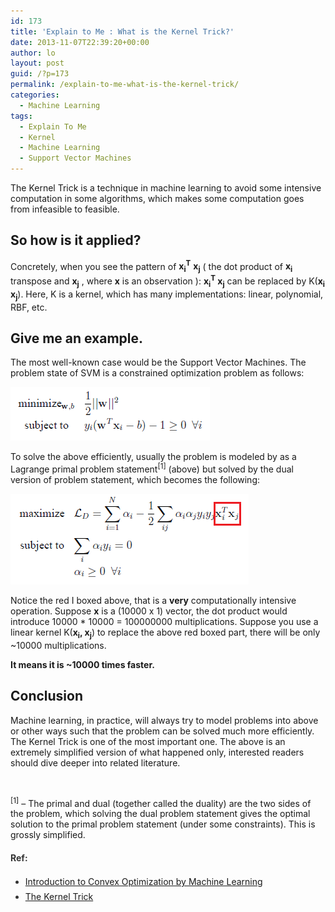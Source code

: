```yaml
---
id: 173
title: 'Explain to Me : What is the Kernel Trick?'
date: 2013-11-07T22:39:20+00:00
author: lo
layout: post
guid: /?p=173
permalink: /explain-to-me-what-is-the-kernel-trick/
categories:
  - Machine Learning
tags:
  - Explain To Me
  - Kernel
  - Machine Learning
  - Support Vector Machines
---
```

The Kernel Trick is a technique in machine learning to avoid some intensive computation in some algorithms, which makes some computation goes from infeasible to feasible.

## So how is it applied?

Concretely, when you see the pattern of **x<sub>i</sub><sup>T</sup>** **x<sub>j</sub>** ( the dot product of **x<sub>i</sub>** transpose and **x<sub>j</sub>** , where **x** is an observation ): **x<sub>i</sub><sup>T</sup> x<sub>j</sub>** can be replaced by K(**x<sub>i</sub>** **x<sub>j</sub>**). Here, K is a kernel, which has many implementations: linear, polynomial, RBF, etc.

## Give me an example.

The most well-known case would be the Support Vector Machines. The problem state of SVM is a constrained optimization problem as follows:

[<img class="size-full wp-image-175 aligncenter" alt="SVM problem statement" src="/wp-content/uploads/2013/11/pic1.png" width="319" height="86" />](/wp-content/uploads/2013/11/pic1.png)

To solve the above efficiently, usually the problem is modeled by as a Lagrange primal problem statement<sup>[1]</sup> (above) but solved by the dual version of problem statement, which becomes the following:

[<img class="size-full wp-image-176 aligncenter" alt="SVM problem statement dual" src="/wp-content/uploads/2013/11/pic2.png" width="381" height="145" />](/wp-content/uploads/2013/11/pic2.png)

Notice the red I boxed above, that is a **very** computationally intensive operation. Suppose **x** is a (10000 x 1) vector, the dot product would introduce 10000 * 10000 = 100000000 multiplications. Suppose you use a linear kernel K(**x<sub>i</sub>, x<sub>j</sub>**) to replace the above red boxed part, there will be only ~10000 multiplications.

**It means it is ~10000 times faster.**

## Conclusion

Machine learning, in practice, will always try to model problems into above or other ways such that the problem can be solved much more efficiently. The Kernel Trick is one of the most important one. The above is an extremely simplified version of what happened only, interested readers should dive deeper into related literature.

&nbsp;

<sup>[1]</sup> &#8211; The primal and dual (together called the duality) are the two sides of the problem, which solving the dual problem statement gives the optimal solution to the primal problem statement (under some constraints). This is grossly simplified.

<h4 style="color: #333333; font-style: normal;">
  Ref:
</h4>

<ul style="color: #333333; font-style: normal; line-height: 24px;">
  <li>
    <a style="font-style: normal;" href="http://www.cs.berkeley.edu/~jordan/courses/294-fall09/lectures/optimization/slides.pdf">Introduction to Convex Optimization by Machine Learning</a>
  </li>
  <li>
    <a style="font-style: normal;" href="http://en.wikipedia.org/wiki/Kernel_trick">The Kernel Trick</a>
  </li>
</ul>

&nbsp;